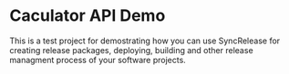 Caculator API Demo
==================

This is a test project for demostrating how you can use SyncRelease for creating release packages, deploying, building and other release managment process of your software projects.

